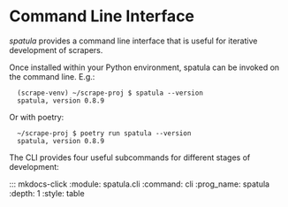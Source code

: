 # Command Line Interface

*spatula* provides a command line interface that is useful for iterative development of scrapers.

Once installed within your Python environment, spatula can be invoked on the command line.  E.g.:

``` console
  (scrape-venv) ~/scrape-proj $ spatula --version
  spatula, version 0.8.9
```

Or with poetry:

``` console
  ~/scrape-proj $ poetry run spatula --version
  spatula, version 0.8.9
```

The CLI provides four useful subcommands for different stages of development:

::: mkdocs-click
   :module: spatula.cli
   :command: cli
   :prog_name: spatula
   :depth: 1
   :style: table

